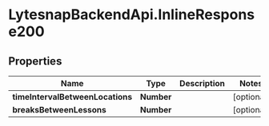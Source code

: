 # LytesnapBackendApi.InlineResponse200

## Properties

Name | Type | Description | Notes
------------ | ------------- | ------------- | -------------
**timeIntervalBetweenLocations** | **Number** |  | [optional] 
**breaksBetweenLessons** | **Number** |  | [optional] 


